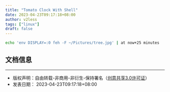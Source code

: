 ```yaml
---
title: "Tomato Clock With Shell"
date: 2023-04-23T09:17:18+08:00
author: v2less
tags: ["linux"]
draft: false
---
```

```bash
echo 'env DISPLAY=:0 feh -F ~/Pictures/tree.jpg' | at now+25 minutes
```







## 文档信息
---
- 版权声明：自由转载-非商用-非衍生-保持署名（[创意共享3.0许可证](https://creativecommons.org/licenses/by-nc-nd/3.0/deed.zh)）
- 发表日期： 2023-04-23T09:17:18+08:00
